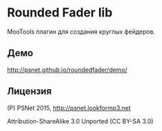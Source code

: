 Rounded Fader lib
===========

MooTools плагин для создания круглых фейдеров.

Демо
---

http://psnet.github.io/roundedfader/demo/

Лицензия
---

(P) PSNet 2015, http://psnet.lookformp3.net

Attribution-ShareAlike 3.0 Unported (CC BY-SA 3.0)
